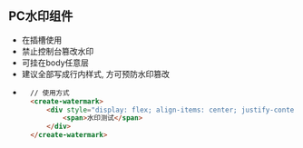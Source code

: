 ## PC水印组件
  - 在插槽使用
  - 禁止控制台篡改水印
  - 可挂在body任意层
  - 建议全部写成行内样式, 方可预防水印篡改
- ```html
    // 使用方式
    <create-watermark>
        <div style="display: flex; align-items: center; justify-content: center; height: 80px; line-height: 80px; padding: 80px; color: #000; font-size: 18px; box-sizing: content-box;">
            <span>水印测试</span>
        </div>
    </create-watermark>
  ```
